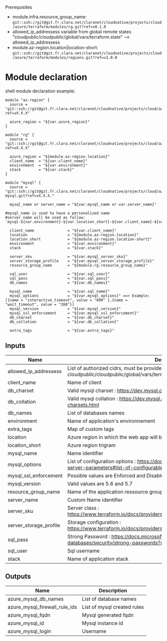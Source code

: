  Prerequisites
* module.infra.resource_group_name: `git::ssh://git@git.fr.clara.net/claranet/cloudnative/projects/cloud/azure/terraform/modules/rg.git?ref=v0.1.0`
* allowed_ip_addressess variable from global remote states "cloudpublic/cloudpublic/global/vars/terraform.state" --> allowed_ip_addressess
* module.az-region.location|location-short: `git::ssh://git@git.fr.clara.net/claranet/cloudnative/projects/cloud/azure/terraform/modules/regions.git?ref=v1.0.0`

# Module declaration

shell module declaration example:

```shell
module "az-region" {
  source = "git::ssh://git@git.fr.clara.net/claranet/cloudnative/projects/cloud/azure/terraform/modules/regions.git?ref=vX.X.X"

  azure_region = "${var.azure_region}"
}

module "rg" {
  source = "git::ssh://git@git.fr.clara.net/claranet/cloudnative/projects/cloud/azure/terraform/modules/rg.git?ref=vX.X.X"

  azure_region = "${module.az-region.location}"
  client_name  = "${var.client_name}"
  environment  = "${var.environment}"
  stack        = "${var.stack}"
}

module "mysql" {
  source = "git::ssh://git@git.fr.clara.net/claranet/cloudnative/projects/cloud/azure/terraform/features/db-mysql.git?ref=vX.X.X."

  mysql_name or server_name = "${var.mysql_name or var.server_name}" 

#mysql_name is used to have a personalized name
#server_name will be used as follow: `mysql-${var.environment}-${var.location_short}-${var.client_name}-${var.stack}-${var.server_name}`

  client_name               = "${var.client_name}"
  location                  = "${module.az-region.location}"
  location_short            = "${module.az-region.location-short}"
  environment               = "${var.environment}"
  stack                     = "${var.stack}"

  server_sku                = "${var.mysql_server_sku}"
  server_storage_profile    = "${var.mysql_server_storage_profile}"
  resource_group_name       = "${module.rg.resource_group_name}"

  sql_user                  = "${var.sql_user}"
  sql_pass                  = "${var.sql_pass}"
  db_names                  = "${var.db_names}"

  mysql_name                = "${var.sql_name}"
  mysql_options             = "${var.mysql_options}" ==> Example:  [{name = "interactive_timeout", value = "600" },{name = "wait_timeout", value = "260"}]
  mysql_version             = "${var.mysql_version}"
  mysql_ssl_enforcement     = "${var.mysql_ssl_enforcement}"
  db_charset                = "${var.db_charset}"
  db_collation              = "${var.db_collation}"

  extra_tags                = "${var.extra_tags}"

```

## Inputs

| Name | Description | Type | Default | Required |
|------|-------------|:----:|:-----:|:-----:|
| allowed_ip_addressess | List of authorized cidrs, must be provided using remote states cloudpublic/cloudpublic/global/vars/terraform.state | list | - | yes |
| client_name | Name of client | string | - | yes |
| db_charset | Valid mysql charset : https://dev.mysql.com/doc/refman/5.7/en/charset-charsets.html | map | `<map>` | no |
| db_collation | Valid mysql collation : https://dev.mysql.com/doc/refman/5.7/en/charset-charsets.html | map | `<map>` | no |
| db_names | List of databases names | list | `<list>` | no |
| environment | Name of application's environnement | string | - | yes |
| extra_tags | Map of custom tags | map | - | yes |
| location | Azure region in which the web app will be hosted | string | - | yes |
| location_short | Azure region trigram | string | - | yes |
| mysql_name | Name identifier | string | `test` | no |
| mysql_options | List of configuration options : https://docs.microsoft.com/fr-fr/azure/mysql/howto-server-parameters#list-of-configurable-server-parameters | list | `<list>` | no |
| mysql_ssl_enforcement | Possible values are Enforced and Disabled | string | `Disabled` | no |
| mysql_version | Valid values are 5.6 and 5.7 | string | `5.7` | no |
| resource_group_name | Name of the application ressource group, herited from infra module | string | - | yes |
| server_name | Custom Name identifier | string | - | yes |
| server_sku | Server class : https://www.terraform.io/docs/providers/azurerm/r/mysql_server.html#sku | map | `<map>` | no |
| server_storage_profile | Storage configuration : https://www.terraform.io/docs/providers/azurerm/r/mysql_server.html#storage_profile | map | `<map>` | no |
| sql_pass | Strong Password : https://docs.microsoft.com/en-us/sql/relational-databases/security/strong-passwords?view=sql-server-2017 | string | - | yes |
| sql_user | Sql username | string | - | yes |
| stack | Name of application stack | string | - | yes |

## Outputs

| Name | Description |
|------|-------------|
| azure_mysql_db_names | List of database names |
| azure_mysql_firewall_rule_ids | List of mysql created rules |
| azure_mysql_fqdn | Mysql generated fqdn |
| azure_mysql_id | Mysql instance id |
| azure_mysql_login | Username |
